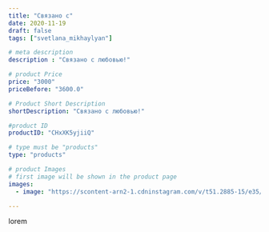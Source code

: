 ```yaml
---
title: "Связано с"
date: 2020-11-19
draft: false
tags: ["svetlana_mikhaylyan"]

# meta description
description : "Связано с любовью!"

# product Price
price: "3000"
priceBefore: "3600.0"

# Product Short Description
shortDescription: "Связано с любовью!"

#product ID
productID: "CHxXK5yjiiQ"

# type must be "products"
type: "products"

# product Images
# first image will be shown in the product page
images:
  - image: "https://scontent-arn2-1.cdninstagram.com/v/t51.2885-15/e35/126215801_154460716367518_3887256705933693474_n.jpg?se=7&tp=1&_nc_ht=scontent-arn2-1.cdninstagram.com&_nc_cat=110&_nc_ohc=cHd12MAbSd4AX9lGWgr&ccb=7-4&oh=77e1e712a5e75bcff5bc3f77698508a7&oe=60818FBD&_nc_sid=86f79a&ig_cache_key=MjQ0NTgzNzk3Njk1NDg3NDAwMA%3D%3D.2-ccb7-4"

---
```

lorem
